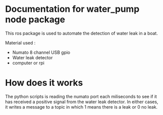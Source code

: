 # Documentation for water_pump node package

This ros package is used to automate the detection of water leak in a boat. 

Material used : 
- Numato 8 channel USB gpio
- Water leak detector
- computer or rpi

# How does it works
The python scripts is reading the numato port each miliseconds to see if it has received a positive signal from the water leak detector. In either cases, it writes a message to a topic in which 1 means there is a leak or 0 no leak.

